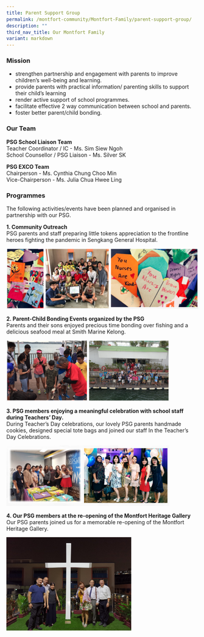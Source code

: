 ```yaml
---
title: Parent Support Group
permalink: /montfort-community/Montfort-Family/parent-support-group/
description: ""
third_nav_title: Our Montfort Family
variant: markdown
---
```

### Mission
*   strengthen partnership and engagement with parents to improve children’s well-being and learning.
*   provide parents with practical information/ parenting skills to support their child’s learning
*   render active support of school programmes.&nbsp;&nbsp;
*   facilitate effective 2 way communication between school and parents.
*   foster better parent/child bonding.&nbsp;

### Our Team

**PSG School Liaison Team**   
Teacher Coordinator / IC - Ms. Sim Siew Ngoh  
School Counsellor / PSG Liaison - Ms. Silver SK   

  
**PSG EXCO Team**&nbsp;     
Chairperson - Ms. Cynthia Chung Choo Min    
Vice-Chairperson - Ms. Julia Chua Hwee Ling

### Programmes

The following activities/events have been planned and organised in partnership with our PSG.&nbsp;

**1\. Community Outreach**&nbsp;&nbsp;    
PSG parents and staff preparing little tokens appreciation to the frontline heroes fighting the pandemic in Sengkang General Hospital.

![](/images/psg1.png)

**2\. Parent-Child Bonding Events organized by the PSG**&nbsp;    
Parents and their sons enjoyed precious time bonding over fishing and a delicious seafood meal at Smith Marine Kelong.

<img src="/images/psg2.png" style="width:85%">
		 

**3\. PSG members enjoying a meaningful celebration with school staff during Teachers’ Day.**&nbsp;   
During Teacher’s Day celebrations, our lovely PSG parents handmade cookies, designed special tote bags and joined our staff In the Teacher’s Day Celebrations.

<img src="/images/psg3.png" style="width:85%">

**4\. Our PSG members at the re-opening of the Montfort Heritage Gallery**    
Our PSG parents joined us for a memorable re-opening of the Montfort Heritage Gallery.

<img src="/images/psg4.jpeg" style="width:65%">